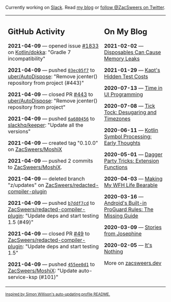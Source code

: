Currently working on [Slack](https://slack.com/). Read [my blog](https://zacsweers.dev/) or [follow @ZacSweers on Twitter](https://twitter.com/ZacSweers).

<table><tr><td valign="top" width="60%">

## GitHub Activity
<!-- githubActivity starts -->
**2021-04-09** — opened issue [#1833](https://api.github.com/repos/Kotlin/dokka/issues/1833) on [Kotlin/dokka](https://api.github.com/repos/Kotlin/dokka): "Gradle 7 incompatibility"

**2021-04-09** — pushed [`03ec05f7`](https://github.com/uber/AutoDispose/commit/03ec05f78c7c14ea0f8cddc8be316993a3793276) to [uber/AutoDispose](https://api.github.com/repos/uber/AutoDispose): "Remove jcenter() repository from project (#443)"

**2021-04-09** — closed PR [#443](https://api.github.com/repos/uber/AutoDispose/pulls/443) to [uber/AutoDispose](https://api.github.com/repos/uber/AutoDispose): "Remove jcenter() repository from project"

**2021-04-09** — pushed [`6a680456`](https://github.com/slackhq/keeper/commit/6a6804569f3a95a9481a1fcd5d3d2af57fe6f97c) to [slackhq/keeper](https://api.github.com/repos/slackhq/keeper): "Update all the versions"

**2021-04-09** — created tag "0.10.0" on [ZacSweers/MoshiX](https://api.github.com/repos/ZacSweers/MoshiX)

**2021-04-09** — pushed 2 commits to [ZacSweers/MoshiX](https://api.github.com/repos/ZacSweers/MoshiX).

**2021-04-09** — deleted branch "z/updates" on [ZacSweers/redacted-compiler-plugin](https://api.github.com/repos/ZacSweers/redacted-compiler-plugin)

**2021-04-09** — pushed [`b7ddf7cd`](https://github.com/ZacSweers/redacted-compiler-plugin/commit/b7ddf7cd3afdc27d04e6effc85db64c180bec576) to [ZacSweers/redacted-compiler-plugin](https://api.github.com/repos/ZacSweers/redacted-compiler-plugin): "Update deps and start testing 1.5 (#49)"

**2021-04-09** — closed PR [#49](https://api.github.com/repos/ZacSweers/redacted-compiler-plugin/pulls/49) to [ZacSweers/redacted-compiler-plugin](https://api.github.com/repos/ZacSweers/redacted-compiler-plugin): "Update deps and start testing 1.5"

**2021-04-09** — pushed [`455ee0d1`](https://github.com/ZacSweers/MoshiX/commit/455ee0d174e87fd603ae56417f6867f9a900a0fe) to [ZacSweers/MoshiX](https://api.github.com/repos/ZacSweers/MoshiX): "Update auto-service-ksp (#101)"
<!-- githubActivity ends -->
</td><td valign="top" width="40%">

## On My Blog
<!-- blog starts -->
**2021-02-02** — [Disposables Can Cause Memory Leaks](https://www.zacsweers.dev/disposables-can-cause-memory-leaks/)

**2021-01-29** — [Kapt's Hidden Test Costs](https://www.zacsweers.dev/kapts-hidden-test-costs/)

**2020-07-13** — [Time in UI Programming](https://www.zacsweers.dev/time-in-ui/)

**2020-07-08** — [Tick Tock: Desugaring and Timezones](https://www.zacsweers.dev/ticktock-desugaring-timezones/)

**2020-06-11** — [Kotlin Symbol Processing: Early Thoughts](https://www.zacsweers.dev/kotlin-symbol-processor-early-thoughts/)

**2020-05-01** — [Dagger Party Tricks: Extension Functions](https://www.zacsweers.dev/dagger-party-tricks-extension-functions/)

**2020-04-03** — [Making My WFH Life Bearable](https://www.zacsweers.dev/making-wfh-life-bearable/)

**2020-03-16** — [Android's Built-in ProGuard Rules: The Missing Guide](https://www.zacsweers.dev/android-proguard-rules/)

**2020-03-09** — [Stories from Josephine](https://www.zacsweers.dev/stories-from-josephine/)

**2020-02-05** — [It's Nothing](https://www.zacsweers.dev/its-nothing/)
<!-- blog ends -->
More on [zacsweers.dev](https://zacsweers.dev/)
</td></tr></table>

<sub><a href="https://simonwillison.net/2020/Jul/10/self-updating-profile-readme/">Inspired by Simon Willison's auto-updating profile README.</a></sub>
